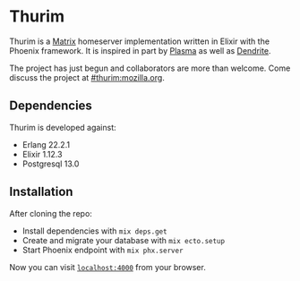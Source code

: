 # Thurim

Thurim is a [Matrix](https://matrix.org) homeserver implementation written in Elixir with the Phoenix framework. It is inspired in part by [Plasma](https://gitlab.com/beerfactory.org/plasma) as well as [Dendrite](https://github.com/matrix-org/dendrite).

The project has just begun and collaborators are more than welcome. Come discuss the project at [#thurim:mozilla.org](https://matrix.to/#/#thurim:mozilla.org).

## Dependencies

Thurim is developed against:

* Erlang 22.2.1
* Elixir 1.12.3
* Postgresql 13.0

## Installation

After cloning the repo:

* Install dependencies with `mix deps.get`
* Create and migrate your database with `mix ecto.setup`
* Start Phoenix endpoint with `mix phx.server`

Now you can visit [`localhost:4000`](http://localhost:4000) from your browser.
